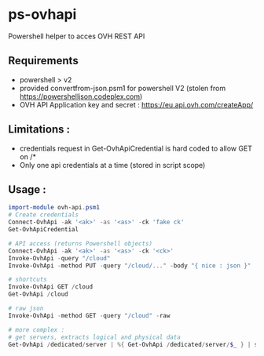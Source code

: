# ps-ovhapi
Powershell helper to acces OVH REST API

## Requirements
* powershell > v2
* provided convertfrom-json.psm1 for powershell V2 (stolen from  https://powershelljson.codeplex.com)
* OVH API Application key and secret : https://eu.api.ovh.com/createApp/

## Limitations : 
* credentials request in Get-OvhApiCredential is hard coded to allow GET on /*
* Only one api credentials at a time (stored in script scope)

## Usage :
```powershell
import-module ovh-api.psm1
# Create credentials 
Connect-OvhApi -ak '<ak>' -as '<as>' -ck 'fake ck'
Get-OvhApiCredential

# API access (returns Powershell objects)
Connect-OvhApi -ak '<ak>' -as '<as>' -ck '<ck>'
Invoke-OvhApi -query "/cloud"
Invoke-OvhApi -method PUT -query "/cloud/..." -body "{ nice : json }"

# shortcuts
Invoke-OvhApi GET /cloud
Get-OvhApi /cloud

# raw json
Invoke-OvhApi -method GET -query "/cloud" -raw

# more complex :
# get servers, extracts logical and physical data
Get-OvhApi /dedicated/server | %{ Get-OvhApi /dedicated/server/$_ } | select name, reverse, datacenter, rack 
```
